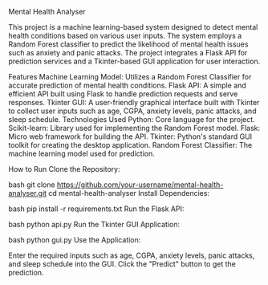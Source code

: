 Mental Health Analyser

This project is a machine learning-based system designed to detect mental health conditions based on various user inputs. The system employs a Random Forest classifier to predict the likelihood of mental health issues such as anxiety and panic attacks. The project integrates a Flask API for prediction services and a Tkinter-based GUI application for user interaction.

Features
Machine Learning Model: Utilizes a Random Forest Classifier for accurate prediction of mental health conditions.
Flask API: A simple and efficient API built using Flask to handle prediction requests and serve responses.
Tkinter GUI: A user-friendly graphical interface built with Tkinter to collect user inputs such as age, CGPA, anxiety levels, panic attacks, and sleep schedule.
Technologies Used
Python: Core language for the project.
Scikit-learn: Library used for implementing the Random Forest model.
Flask: Micro web framework for building the API.
Tkinter: Python's standard GUI toolkit for creating the desktop application.
Random Forest Classifier: The machine learning model used for prediction.

How to Run
Clone the Repository:

bash
git clone https://github.com/your-username/mental-health-analyser.git
cd mental-health-analyser
Install Dependencies:

bash
pip install -r requirements.txt
Run the Flask API:

bash
python api.py
Run the Tkinter GUI Application:

bash
python gui.py
Use the Application:

Enter the required inputs such as age, CGPA, anxiety levels, panic attacks, and sleep schedule into the GUI.
Click the "Predict" button to get the prediction.


